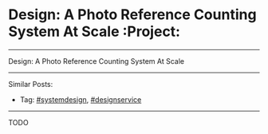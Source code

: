 # Design: A Photo Reference Counting System At Scale     :Project:


---

Design: A Photo Reference Counting System At Scale  

---

Similar Posts:  
-   Tag: [#systemdesign](https://code.dennyzhang.com/tag/systemdesign), [#designservice](https://code.dennyzhang.com/tag/designservice)

---

TODO